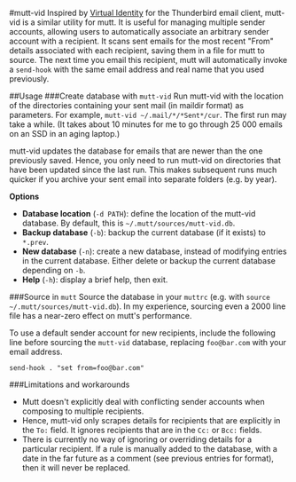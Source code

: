 #mutt-vid
Inspired by [Virtual Identity](https://www.absorb.it/virtual-id) for the Thunderbird email client, mutt-vid is a similar utility for mutt. It is useful for managing multiple sender accounts, allowing users to automatically associate an arbitrary sender account with a recipient. It scans sent emails for the most recent "From" details associated with each recipient, saving them in a file for mutt to source. The next time you email this recipient, mutt will automatically invoke a `send-hook` with the same email address and real name that you used previously.

##Usage
###Create database with `mutt-vid`
Run mutt-vid with the location of the directories containing your sent mail (in maildir format) as parameters. For example, `mutt-vid ~/.mail/*/*Sent*/cur`. The first run may take a while. (It takes about 10 minutes for me to go through 25 000 emails on an SSD in an aging laptop.)

mutt-vid updates the database for emails that are newer than the one previously saved. Hence, you only need to run mutt-vid on directories that have been updated since the last run. This makes subsequent runs much quicker if you archive your sent email into separate folders (e.g. by year).

**Options**
* **Database location** (`-d PATH`): define the location of the mutt-vid database. By default, this is `~/.mutt/sources/mutt-vid.db`.
* **Backup database** (`-b`): backup the current database (if it exists) to `*.prev`.
* **New database** (`-n`): create a new database, instead of modifying entries in the current database. Either delete or backup the current database depending on `-b`.
* **Help** (`-h`): display a brief help, then exit.

###Source in `mutt`
Source the database in your `muttrc` (e.g. with `source ~/.mutt/sources/mutt-vid.db`). In my experience, sourcing even a 2000 line file has a near-zero effect on mutt's performance.

To use a default sender account for new recipients, include the following line before sourcing the `mutt-vid` database, replacing `foo@bar.com` with your email address.

    send-hook . "set from=foo@bar.com"

###Limitations and workarounds
* Mutt doesn't explicitly deal with conflicting sender accounts when composing to multiple recipients.
* Hence, mutt-vid only scrapes details for recipients that are explicitly in the `To:` field. It ignores recipients that are in the `Cc:` or `Bcc:` fields.
* There is currently no way of ignoring or overriding details for a particular recipient. If a rule is manually added to the database, with a date in the far future as a comment (see previous entries for format), then it will never be replaced.
